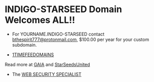 # INDIGO-STARSEED Domain Welcomes ALL!!

- For YOURNAME.INDIGO-STARSEED contact bthespirit777@protonmail.com, $100.00 per year for your custom subdomain.

- [1TIMEFEEDOMAINS](http://home.1timefeedomains/)

Read more at [GAIA](https://www.gaia.com/article/indigo-crystal-starseed-children-characteristics) and [StarSeedsUnited](https://www.starseedsunited.com/indigo-crystal-and-rainbow-souls)

- The [WEB SECURITY SPECIALIST](http://admin.websecurityspecialist/)
